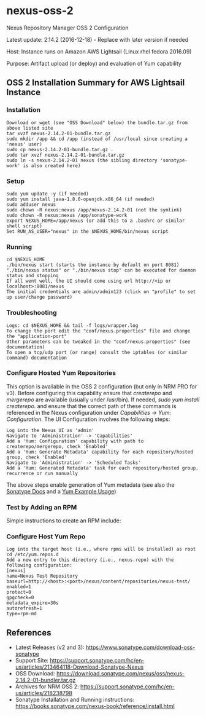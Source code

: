 # nexus-oss-2

Nexus Repository Manager OSS 2 Configuration

Latest update: 2.14.2 (2016-12-18) - Replace with later version if needed

Host: Instance runs on Amazon AWS Lightsail (Linux rhel fedora 2016.09)

Purpose: Artifact upload (or deploy) and evaluation of Yum capability

## OSS 2 Installation Summary for AWS Lightsail Instance

### Installation
```
Download or wget (see "OSS Download" below) the bundle.tar.gz from above listed site
tar xvzf nexus-2.14.2-01-bundle.tar.gz
sudo mkdir /app && cd /app (instead of /usr/local since creating a 'nexus' user)
sudo cp nexus-2.14.2-01-bundle.tar.gz .
sudo tar xvzf nexus-2.14.2-01-bundle.tar.gz
sudo ln -s nexus-2.14.2-01 nexus (the sibling directory 'sonatype-work' is also created here)
```

### Setup
```
sudo yum update -y (if needed)
sudo yum install java-1.8.0-openjdk.x86_64 (if needed)
sudo adduser nexus
sudo chown -R nexus:nexus /app/nexus-2.14.2-01 (not the symlink)
sudo chown -R nexus:nexus /app/sonatype-work
export NEXUS_HOME=/app/nexus (or add this to a .bashrc or similar shell script)
Set RUN_AS_USER="nexus" in the $NEXUS_HOME/bin/nexus script
```

### Running
```
cd $NEXUS_HOME
./bin/nexus start (starts the instance by default on port 8081)
"./bin/nexus status" or "./bin/nexus stop" can be executed for daemon status and stopping
If all went well, the UI should come using url http://<ip or localhost>:8081/nexus
The initial credentials are admin/admin123 (click on "profile" to set up user/change password)
```

### Troubleshooting
```
Logs: cd $NEXUS_HOME && tail -f logs/wrapper.log
To change the port edit the "conf/nexus.properties" file and change the "application-port"
Other parameters can be tweaked in the "conf/nexus.properties" (see documentation)
To open a tcp/udp port (or range) consult the iptables (or similar command) documentation
```

### Configure Hosted Yum Repositories

This option is available in the OSS 2 configuration (but only in NRM PRO for v3). Before configuring 
this capability ensure that _createrepo_ and _mergerepo_ are available (usually under /usr/bin). If needed,
_sudo yum install createrepo_. and ensure that the correct path of these commands is referenced in the 
Nexus configuration under _Capabilities -> Yum: Configuration_. The UI Configuration involves the following steps:
```
Log into the Nexus UI as 'admin'
Navigate to 'Administration' -> 'Capabilities'
Add a 'Yum: Configuration' capability with path to createrepo/mergerepo, check 'Enabled'
Add a 'Yum: Generate Metadata' capability for each repository/hosted group, check 'Enabled'
Navigate to 'Administration' -> 'Scheduled Tasks'
Add a 'Yum: Generated Metadata' task for each repository/hosted group, recurrence or run manually
```
The above steps enable generation of Yum metadata (see also the [Sonatype Docs](https://books.sonatype.com/nexus-book/reference/yum-configuration.html) and a [Yum Example Usage](https://books.sonatype.com/nexus-book/reference/yum-example-usage.html))

### Test by Adding an RPM
Simple instructions to create an RPM include:


### Configure Host Yum Repo
```
Log into the target host (i.e., where rpms will be installed) as root
cd /etc/yum.repos.d
Add a new entry to this directory (i.e., nexus.repo) with the following configuration:
[nexus]
name=Nexus Test Repository
baseurl=http://<host>:<port>/nexus/content/repositories/nexus-test/
enabled=1
protect=0
gpgcheck=0
metadata_expire=30s
autorefresh=1
type=rpm-md
```

## References
* Latest Releases (v2 and 3): https://www.sonatype.com/download-oss-sonatype
* Support Site: https://support.sonatype.com/hc/en-us/articles/213464118-Download-Sonatype-Nexus
* OSS Download: https://download.sonatype.com/nexus/oss/nexus-2.14.2-01-bundler.tar.gz
* Archives for NRM OSS 2: https://support.sonatype.com/hc/en-us/articles/218238798
* Sonatype Installation and Running instructions: https://books.sonatype.com/nexus-book/reference/install.html
